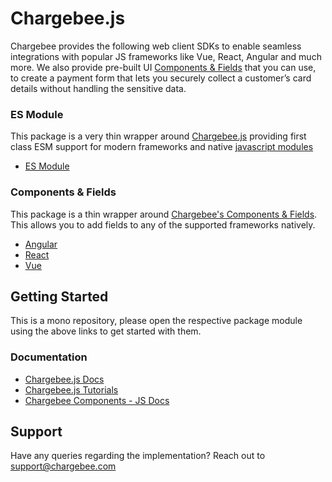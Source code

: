 # Chargebee.js

Chargebee provides the following web client SDKs to enable seamless integrations with popular JS frameworks like Vue, React, Angular and much more. We also provide pre-built UI [Components & Fields](https://www.chargebee.com/checkout-portal-docs/components-fields.html) that you can use, to create a payment form that lets you securely collect a customer’s card details without handling the sensitive data.

### ES Module

This package is a very thin wrapper around [Chargebee.js](https://www.chargebee.com/checkout-portal-docs/) providing first class ESM support for modern frameworks and native [javascript modules](https://developer.mozilla.org/en-US/docs/Web/JavaScript/Guide/Modules)

  * [ES Module](https://github.com/bharathvaj-ganesan/chargebee-js-wrappers/tree/master/packages/chargebee-js#readme)

### Components & Fields

This package is a thin wrapper around [Chargebee's Components & Fields](https://www.chargebee.com/checkout-portal-docs/components-fields.html). This allows you to add fields to any of the supported frameworks natively.

  * [Angular](https://github.com/bharathvaj-ganesan/chargebee-js-wrappers/tree/master/packages/chargebee-js-angular#readme)
  * [React](https://github.com/bharathvaj-ganesan/chargebee-js-wrappers/tree/master/packages/chargebee-js-react#readme)
  * [Vue](https://github.com/bharathvaj-ganesan/chargebee-js-wrappers/tree/master/packages/chargebee-js-vue#readme)


## Getting Started

This is a mono repository, please open the respective package module using the above links to get started with them.

### Documentation

- [Chargebee.js Docs](https://www.chargebee.com/checkout-portal-docs/)
- [Chargebee.js Tutorials](https://www.chargebee.com/tutorials/)
- [Chargebee Components - JS Docs](https://chargebee.com/checkout-portal-docs/components-fields-integrations.html#quick-start-integration)


## Support
Have any queries regarding the implementation? Reach out to [support@chargebee.com](mailto:support@chargebee.com)
